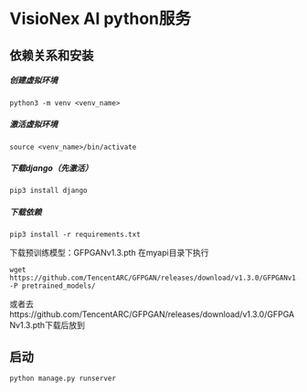 # VisioNex AI python服务
## 依赖关系和安装


##### 创建虚拟环境
```
python3 -m venv <venv_name>
```
##### 激活虚拟环境  
```
source <venv_name>/bin/activate
```


##### 下载django（先激活）
```
pip3 install django
```
##### 下载依赖


```
pip3 install -r requirements.txt
```




下载预训练模型：GFPGANv1.3.pth
在myapi目录下执行
```
wget https://github.com/TencentARC/GFPGAN/releases/download/v1.3.0/GFPGANv1.3.pth -P pretrained_models/

```
或者去https://github.com/TencentARC/GFPGAN/releases/download/v1.3.0/GFPGANv1.3.pth下载后放到



## 启动
```
python manage.py runserver
```